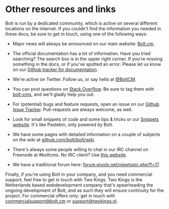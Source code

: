 Other resources and links
=========================

Bolt is run by a dedicated community, which is active on several different
locations on the internet. If you couldn't find the information you needed in
these docs, be sure to get in touch, using one of the following ways:

  - Major news will always be announced on our main website: [Bolt.cm](http://bolt.cm).

  - The official documentation has a lot of information. Have you tried
	searching? The search box is in the upper right corner. If you're missing
	something in the docs, or if you've spotted an error: Please let us know on
	our [Github tracker for documentation](https://github.com/bolt/bolt-docs/issues).

  - We're active on Twitter. Follow us, or say hello at [@BoltCM](https://twitter.com/boltcm). 

  - You can post questions on [Stack Overflow](http://stackoverflow.com). Be
    sure to tag them with [bolt-cms](http://stackoverflow.com/questions/tagged/bolt-cms), 
    and we'll gladly help you out.

  - For (potential) bugs and feature requests, open an issue on our 
    [Github Issue Tracker](github.com/bolt/bolt/issues). Pull-requests are always welcome, as well. 

  - Look for small snippets of code and some tips & tricks or our 
    [Snippets website](http://snippets.bolt.cm). It's like Pastebin, only powered by Bolt. 

  - We have some pages with detailed information on a couple of subjects on the wiki at 
    [github.com/bolt/bolt/wiki](https://github.com/bolt/bolt/wiki).

  - There's always some people willing to chat in our IRC channel on Freenode at #boltcms. 
    No IRC client? Use [this website](http://irccloud.com). 

  - We have a traditional forum here: [forum.pivotx.net/viewtopic.php?f=17](http://forum.pivotx.net/viewtopic.php?f=17).

Finally, if you're using Bolt in your company, and you need commercial support, 
feel free to get in touch with Two Kings. Two Kings is the Netherlands based 
webdevelopment company that's spearheading the ongoing development of Bolt, and 
as such they will ensure continuity for the project. For commercial offers only: 
get in touch with [commercialsupport@bolt.cm](mailto:commercialsupport@bolt.cm) or
[support@twokings.nl](mailto:support@twokings.nl).
